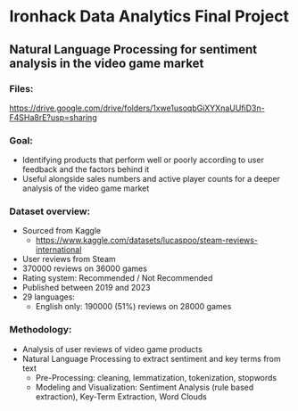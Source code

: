 # Ironhack Data Analytics Final Project
## Natural Language Processing for sentiment analysis in the video game market

### Files:
https://drive.google.com/drive/folders/1xwe1usoqbGiXYXnaUUfiD3n-F4SHa8rE?usp=sharing

### Goal:
- Identifying products that perform well or poorly according to user feedback and the factors behind it
- Useful alongside sales numbers and active player counts for a deeper analysis of the video game market

### Dataset overview:
- Sourced from Kaggle
  - https://www.kaggle.com/datasets/lucaspoo/steam-reviews-international
- User reviews from Steam
- 370000 reviews on 36000 games
- Rating system: Recommended / Not Recommended
- Published between 2019 and 2023
- 29 languages:
  - English only: 190000 (51%) reviews on 28000 games

### Methodology:
- Analysis of user reviews of video game products
- Natural Language Processing to extract sentiment and key terms from text
  - Pre-Processing: cleaning, lemmatization, tokenization, stopwords
  - Modeling and Visualization: Sentiment Analysis (rule based extraction), Key-Term Extraction, Word Clouds
